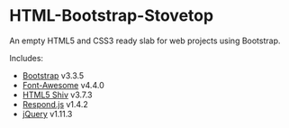 HTML-Bootstrap-Stovetop
=======================

An empty HTML5 and CSS3 ready slab for web projects using Bootstrap.

Includes:
* [Bootstrap](http://getbootstrap.com/) v3.3.5
* [Font-Awesome](http://fortawesome.github.io/Font-Awesome/) v4.4.0
* [HTML5 Shiv](https://github.com/aFarkas/html5shiv) v3.7.3
* [Respond.js](https://github.com/scottjehl/Respond) v1.4.2
* [jQuery](http://jquery.com/) v1.11.3
